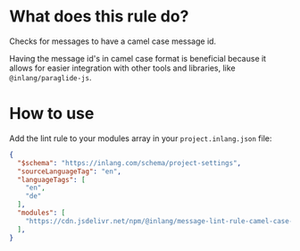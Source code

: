 # What does this rule do?

Checks for messages to have a camel case message id.

Having the message id's in camel case format is beneficial because it allows for easier integration with other tools and libraries, like `@inlang/paraglide-js`.

# How to use

Add the lint rule to your modules array in your `project.inlang.json` file:

```json
{
  "$schema": "https://inlang.com/schema/project-settings",
  "sourceLanguageTag": "en",
  "languageTags": [
    "en",
    "de"
  ],
  "modules": [
    "https://cdn.jsdelivr.net/npm/@inlang/message-lint-rule-camel-case-id@latest/dist/index.js"
  ],
}
```
